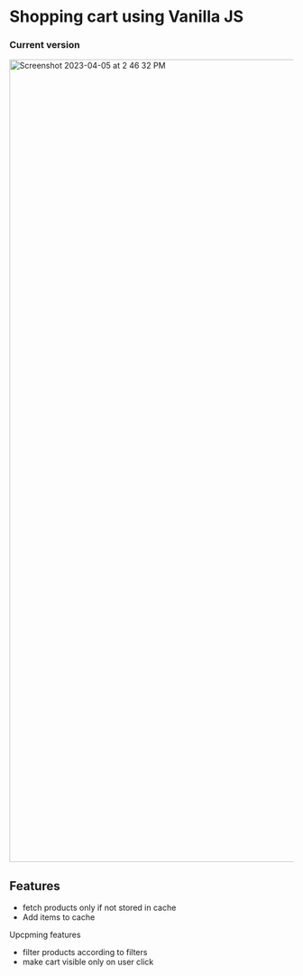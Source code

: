 # Shopping cart using Vanilla JS

### Current version

<img width="1421" alt="Screenshot 2023-04-05 at 2 46 32 PM" src="https://user-images.githubusercontent.com/34391629/230037688-96dc9c39-637d-4240-a74c-12b2cae8c06d.png">

## Features

- fetch products only if not stored in cache
- Add items to cache

Upcpming features
- filter products according to filters
- make cart visible only on user click
